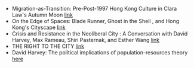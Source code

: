 


* Migration-as-Transition: Pre-Post-1997 Hong Kong Culture in Clara Law's Autumn Moon <a href="http://intersections.anu.edu.au/issue4/yue.html"> link </a>
* On the Edge of Spaces: Blade Runner, Ghost in the Shell , and Hong Kong's Cityscape <a href="http://www.depauw.edu/sfs/backissues/80/wong80art.htm"> link </a>
* Crisis and Resistance in the Neoliberal City : A Conversation with David Harvey, Max Rameau, Shiri Pasternak, and Esther Wang <a href="http://indyreader.org/content/crisis-and-resistance-neoliberal-city-a-conversation-with-david-harvey-max-rameau-shiri-past"> link </a>
* THE RIGHT TO THE CITY <a href="http://newleftreview.org/II/53/david-harvey-the-right-to-the-city"> link </a>
* David Harvey: The political implications of population-resources theory <a href="http://climateandcapitalism.com/2010/05/23/david-harvey-the-political-implications-of-population-resources-theory/"> here </a>
